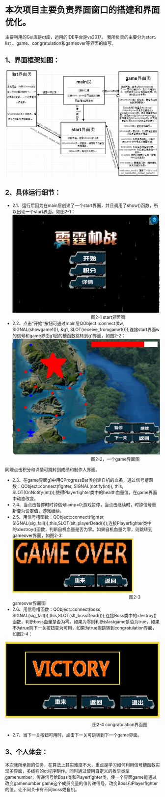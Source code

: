 # 本次项目主要负责界面窗口的搭建和界面优化。
主要利用的Gui库是qt库，运用的IDE平台是vs2017。
我所负责的主要分为start、 list 、game、congratulation和gameover等界面的编写。
## 1、界面框架如图：
 ![image](https://github.com/Xuyanche/Thunder/raw/wjt/报告/流程图.PNG)
## 2、具体运行细节：
* 2.1、运行后因为在main层创建了一个start界面，并且调用了show()函数，所以出现一个start界面，如图2-1：
 ![image](https://github.com/Xuyanche/Thunder/raw/wjt/报告/start界面.png)
&emsp;&emsp;&emsp;&emsp;&emsp;&emsp;&emsp;&emsp;&emsp;&emsp;&emsp;&emsp;&emsp;&emsp;&emsp;&emsp;&emsp;&emsp;
图2-1 start界面图
* 2.2、点击“开始”按钮可通过main层QObject::connect(&w, SIGNAL(showgame1()), &g1, SLOT(receive_fromgame1()));连接start界面w的信号和game界面g1层的槽函数跳转到g1界面，如图2-2：
![image](https://github.com/Xuyanche/Thunder/raw/wjt/报告/game界面.png)
&emsp;&emsp;&emsp;&emsp;&emsp;&emsp;&emsp;&emsp;&emsp;&emsp;&emsp;&emsp;&emsp;&emsp;&emsp;&emsp;&emsp;&emsp;
图2-2，一个game界面图

同理点击积分和详情可跳转到成绩和制作人界面。
* 2.3、在game界面g1中用QProgressBar类创建自机的血条，通过信号槽函数：QObject::connect(fighter, SIGNAL(notify(int)), this, SLOT(OnNotify(int)));使得Playerfighter类中的health血量值，在game界面中动态改变。
* 2.4、当点击暂停时时钟信号lamp=0;游戏暂停，当点击继续时，时钟信号重新变为设定值，游戏继续。
* 2.5、用信号槽函数：QObject::connect(fighter, SIGNAL(sig_fall()),this,SLOT(slt_playerDead()));连接Playerfighter类中的:destroy()函数，判断自机血量是否为零。如果自机血量为零，则跳转到gameover界面，如图2-3:
![image](https://github.com/Xuyanche/Thunder/raw/wjt/报告/gameover界面.png)
&emsp;&emsp;&emsp;&emsp;&emsp;&emsp;&emsp;&emsp;&emsp;&emsp;&emsp;&emsp;&emsp;&emsp;&emsp;&emsp;&emsp;&emsp;&emsp;&emsp;&emsp;&emsp;&emsp;&emsp;&emsp;&emsp;&nbsp;
&nbsp;
图2-3 gameover界面图
* 2.6、用信号槽函数：QObject::connect(boss, SIGNAL(sig_fall()),this,SLOT(slt_bossDead()));连接Boss类中的:destroy()函数，判断boss血量是否为零。如果为零则判断islastgame是否为true，如果不为true则下一关按钮变为可用，如果为true则跳转到congratulation界面，如图2-4：

![image](https://github.com/Xuyanche/Thunder/raw/wjt/报告/congratulation界面.png)
&emsp;&emsp;&emsp;&emsp;&emsp;&emsp;&emsp;&emsp;&emsp;&emsp;&emsp;&emsp;&emsp;&emsp;&emsp;&emsp;&emsp;&emsp;&emsp;&emsp;
图2-4 congratulation界面图
* 2.7、当下一关按钮可用时，点击下一关可跳转到下一个game界面。

## 3、个人体会：
本次我所承担的任务，在算法上其实难度不大，重点是学习如何利用信号槽函数实现多界面，多线程的qt程序制作。同时通过使用自定义的枚举类型gamenumber，传递信号给Boss类和Playerfighter类，使一个界面game能通过改变gamenumber game这个成员变量的值传递信号，改变Boss和Playerfighter的值。让不同关卡有不同boss或自机。

